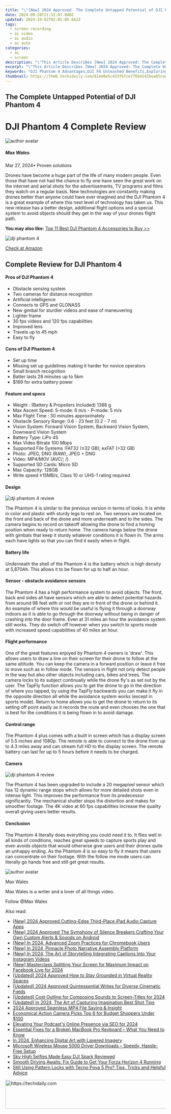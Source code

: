 ```yaml
---
title: "\"[New] 2024 Approved  The Complete Untapped Potential of DJI Phantom 4\""
date: 2024-09-28T21:52:07.040Z
updated: 2024-10-02T02:02:05.662Z
tags: 
  - screen-recording
  - ai video
  - ai audio
  - ai auto
categories: 
  - ai
  - screen
description: "\"This Article Describes [New] 2024 Approved: The Complete Untapped Potential of DJI Phantom 4\""
excerpt: "\"This Article Describes [New] 2024 Approved: The Complete Untapped Potential of DJI Phantom 4\""
keywords: "DJI Phantom 4 Advantages,DJI F4 Unleashed Benefits,Exploring DJI Phantom 4 Potential,DJI F4 Maximum Capabilities,DJI Drone Phantom 4 Power,Utilizing DJI Phantom 4 Full,DJI F4 Peak Performance Unveiled"
thumbnail: https://thmb.techidaily.com/614e0e5c423fbfce776b4242bea85cadda084bd0ef851e6cf9024dcc8525ee26.jpg
---
```


## The Complete Untapped Potential of DJI Phantom 4

# DJI Phantom 4 Complete Review

![author avatar](https://images.wondershare.com/filmora/article-images/max-wales-author.jpg)

##### Max Wales

 Mar 27, 2024• Proven solutions

 Drones have become a huge part of the life of many modern people. Even those that have not had the chance to fly one have seen the great work on the internet and aerial shots for the advertisements, TV programs and films they watch on a regular basis. New technologies are constantly making drones better than anyone could have ever imagined and the DJI Phantom 4 is a great example of where this next level of technology has taken us. This new release has a better design, additional flight options and a special system to avoid objects should they get in the way of your drones flight path.

**You may also like:** [Top 11 Best DJI Phantom 4 Accessories to Buy >>](https://tools.techidaily.com/wondershare/filmora/download/)

![dji phantom 4](https://images.wondershare.com/filmora/article-images/dji-phandom-4.jpg)

[Check at Amazon](https://www.amazon.com/gp/product/B01CFXQZD0/ref=as%5Fli%5Ftl?ie=UTF8&tag=vs-flora-20&camp=1789&creative=9325&linkCode=as2&creativeASIN=B01CFXQZD0&linkId=edcac98fb2e38b9359b8299650e268df)

## Complete Review for DJI Phantom 4

#### **Pros of DJI Phantom 4**

* Obstacle sensing system
* Two cameras for distance recognition
* Artificial intelligence
* Connects to GPS and GLONASS
* New gimbal for sturdier videos and ease of maneuvering
* Lighter frame
* 30 fps videos and 120 fps capabilities
* Improved lens
* Travels up to 45 mph
* Easy to fly

#### **Cons of DJI Phantom 4**

* Set up time
* Missing set up guidelines making it harder for novice operators
* Small branch recognition
* Batter lasts 28 minutes up to 5km
* $169 for extra battery power

#### Feature and specs

* Weight : (Battery & Propellers Included) 1388 g
* Max Ascent Speed: S-mode: 6 m/s - P-mode: 5 m/s
* Max Flight Time : 30 minutes approximately
* Obstacle Sensory Range: 0.6 - 23 feet (0.2 - 7 m)
* Vision System: Forward Vision System, Backward Vision System, Downward Vision System
* Battery Type: LiPo 4S
* Max Video Bitrate 100 Mbps
* Supported File Systems :FAT32 (≤32 GB); exFAT (>32 GB)
* Photo: JPEG, DNG (RAW), JPEG + DNG
* Video: MP4/MOV (AVC/; /)
* Supported SD Cards: Micro SD
* Max Capacity: 128GB
* Write speed ≥15MB/s, Class 10 or UHS-1 rating required

#### Design

![dji phantom 4 review](https://images.wondershare.com/filmora/article-images/dji-phantom-4-design.jpg)

 The Phantom 4 is similar to the previous version in terms of looks. It is white in color and plastic with sturdy legs to rest on. Two sensors are located on the front and back of the drone and more underneath and to the sides. The camera begins to record on takeoff allowing the drone to find a homing position when ready to return home. The camera hangs below the drone with gimbals that keep it sturdy whatever conditions it is flown in. The arms each have lights so that you can find it easily when in flight.

#### Battery life

 Underneath the shell of the Phantom 4 is the battery which is high density at 5,870Ah. This allows it to be flown for up to half an hour.

#### Sensor - obstacle avoidance sensors

 The Phantom 4 has a high performance system to avoid objects. The front, back and sides all have sensors which are able to detect potential hazards from around 98 feet with or not they are in front of the drone or behind it. An example of where this would be useful is flying it through a doorway indoors as it is able to go through the doorway without being in danger of crashing into the door frame. Even at 31 miles an hour the avoidance system still works. They do switch off however when you switch to sports mode with increased speed capabilities of 40 miles an hour.

#### Flight performance

 One of the great features enjoyed by Phantom 4 owners is 'draw'. This allows users to draw a line on their screen for their drone to follow at the same altitude. You can keep the camera in a forward position or leave it free to move such as in follow mode. The sensors in flight not only detect people in the way but also other objects including cars, bikes and trees. The camera locks to its subject continually while the drone fly's as set out by the user. The TapFly function allows you to get the drone to go in the direction of where you tapped, by using the TapFly backwards you can make it fly in the opposite direction all while the avoidance system works (except in sports mode). Return to home allows you to get the drone to return to its setting off point easily as it records the route and even chooses the one that is best for the conditions it is being flown in to avoid damage.

#### Control range

 The Phantom 4 plus comes with a built in screen which has a display screen of 5.5 inches and 1080p. The remote is able to connect to the drone from up to 4.3 miles away and can stream full HD to the display screen. The remote battery can last for up to 5 hours before it needs to be charged.

#### Camera

![dji phantom 4 review](https://images.wondershare.com/filmora/article-images/dji-phantom-4-camera.jpg)

 The Phantom 4 has been upgraded to include a 20 megapixel sensor which has 12 dynamic range stops which allows for more detailed shots even in intense light. This improves the performance from its predecessor significantly. The mechanical shutter stops the distortion and makes for smoother footage. The 4K video at 60 fps capabilities increase the quality overall giving users better results.

#### Conclusion

 The Phantom 4 literally does everything you could need it to. It flies well in all kinds of conditions, reaches great speeds to capture sports play and even avoids objects that would otherwise give users and their drones quite an unhappy ending. As the Phantom 4 is so easy to fly it means that users can concentrate on their footage. With the follow me mode users can literally go hands free and still get great results.

![author avatar](https://images.wondershare.com/filmora/article-images/max-wales-author.jpg)

Max Wales

Max Wales is a writer and a lover of all things video.

Follow @Max Wales


<ins class="adsbygoogle"
     style="display:block"
     data-ad-format="autorelaxed"
     data-ad-client="ca-pub-7571918770474297"
     data-ad-slot="1223367746"></ins>



<ins class="adsbygoogle"
     style="display:block"
     data-ad-client="ca-pub-7571918770474297"
     data-ad-slot="8358498916"
     data-ad-format="auto"
     data-full-width-responsive="true"></ins>


<span class="atpl-alsoreadstyle">Also read:</span>
<div><ul>
<li><a href="https://video-capture.techidaily.com/new-2024-approved-cutting-edge-third-place-ipad-audio-capture-apps/"><u>[New] 2024 Approved Cutting-Edge Third-Place iPad Audio Capture Apps</u></a></li>
<li><a href="https://fox-friendly.techidaily.com/new-2024-approved-the-symphony-of-silence-breakers-crafting-your-own-custom-alerts-and-sounds-on-android/"><u>[New] 2024 Approved The Symphony of Silence Breakers Crafting Your Own Custom Alerts & Sounds on Android</u></a></li>
<li><a href="https://fox-friendly.techidaily.com/new-in-2024-advanced-zoom-practices-for-chromebook-users/"><u>[New] In 2024, Advanced Zoom Practices for Chromebook Users</u></a></li>
<li><a href="https://fox-friendly.techidaily.com/new-in-2024-pinnacle-photo-narrative-assembly-platform/"><u>[New] In 2024, Pinnacle Photo Narrative Assembly Platform</u></a></li>
<li><a href="https://instagram-clips.techidaily.com/new-in-2024-the-art-of-storytelling-integrating-captions-into-your-instagram-videos/"><u>[New] In 2024, The Art of Storytelling Integrating Captions Into Your Instagram Videos</u></a></li>
<li><a href="https://facebook-video-recording.techidaily.com/new-masterclass-splitting-your-screen-for-maximum-impact-on-facebook-live-for-2024/"><u>[New] Masterclass Splitting Your Screen for Maximum Impact on Facebook Live for 2024</u></a></li>
<li><a href="https://fox-friendly.techidaily.com/updated-2024-approved-how-to-stay-grounded-in-virtual-reality-spaces/"><u>[Updated] 2024 Approved How to Stay Grounded in Virtual Reality Spaces</u></a></li>
<li><a href="https://fox-friendly.techidaily.com/updated-2024-approved-quintessential-writes-for-diverse-cinematic-fields/"><u>[Updated] 2024 Approved Quintessential Writes for Diverse Cinematic Fields</u></a></li>
<li><a href="https://fox-friendly.techidaily.com/updated-cost-outline-for-composing-sounds-to-screen-titles-for-2024/"><u>[Updated] Cost Outline for Composing Sounds to Screen-Titles for 2024</u></a></li>
<li><a href="https://fox-friendly.techidaily.com/updated-in-2024-the-art-of-capturing-imagination-best-shot-tips/"><u>[Updated] In 2024, The Art of Capturing Imagination Best Shot Tips</u></a></li>
<li><a href="https://screen-video-capture.techidaily.com/2024-approved-seamless-mp4-file-saving-and-insight/"><u>2024 Approved Seamless MP4 File Saving & Insight</u></a></li>
<li><a href="https://extra-tips.techidaily.com/economical-action-camera-picks-top-6-for-budget-shoppers-under-100/"><u>Economical Action Camera Picks Top 6 for Budget Shoppers Under $100</u></a></li>
<li><a href="https://fox-friendly.techidaily.com/elevating-your-podcasts-online-presence-via-seo-for-2024/"><u>Elevating Your Podcast's Online Presence via SEO for 2024</u></a></li>
<li><a href="https://techtrends.techidaily.com/essential-fixes-for-a-broken-macbook-pro-keyboard-what-you-need-to-know/"><u>Essential Fixes for a Broken MacBook Pro Keyboard – What You Need to Know</u></a></li>
<li><a href="https://fox-friendly.techidaily.com/in-2024-enhancing-digital-art-with-layered-imagery/"><u>In 2024, Enhancing Digital Art with Layered Imagery</u></a></li>
<li><a href="https://hardware-help.techidaily.com/1722967100284-microsoft-wireless-mouse-5000-driver-downloads-speedy-hassle-free-setup/"><u>Microsoft Wireless Mouse 5000 Driver Downloads – Speedy, Hassle-Free Setup</u></a></li>
<li><a href="https://fox-glue.techidaily.com/sky-high-selfies-made-easy-dji-spark-reviewed/"><u>Sky High Selfies Made Easy DJI Spark Reviewed</u></a></li>
<li><a href="https://program-issues.techidaily.com/smooth-driving-awaits-fix-guide-to-get-your-forza-horizon-4-running/"><u>Smooth Driving Awaits: Fix Guide to Get Your Forza Horizon 4 Running</u></a></li>
<li><a href="https://unlock-android.techidaily.com/still-using-pattern-locks-with-tecno-pova-5-pro-tips-tricks-and-helpful-advice-by-drfone-android/"><u>Still Using Pattern Locks with Tecno Pova 5 Pro? Tips, Tricks and Helpful Advice</u></a></li>
</ul></div>

<!-- affiliate ads begin -->
<a href="https://appsumo.8odi.net/c/5597632/2130886/7443" target="_top" id="2130886">
  <img src="//a.impactradius-go.com/display-ad/7443-2130886" border="0" alt="https://techidaily.com" width="728" height="90"/>
</a>
<img height="0" width="0" src="https://appsumo.8odi.net/i/5597632/2130886/7443" style="position:absolute;visibility:hidden;" border="0" />
<!-- affiliate ads end -->

